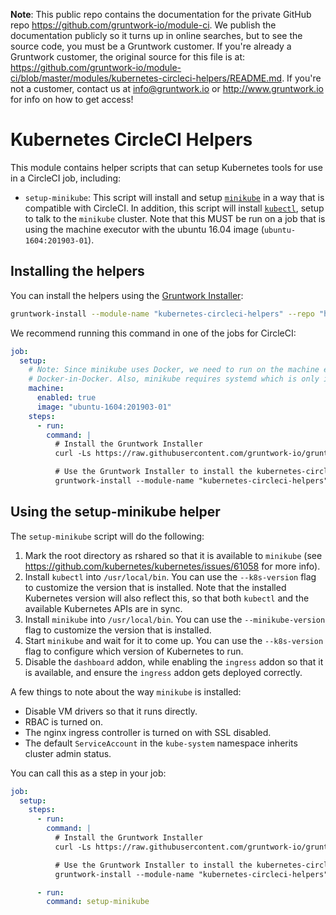 **Note**: This public repo contains the documentation for the private GitHub repo <https://github.com/gruntwork-io/module-ci>.
We publish the documentation publicly so it turns up in online searches, but to see the source code, you must be a Gruntwork customer.
If you're already a Gruntwork customer, the original source for this file is at: <https://github.com/gruntwork-io/module-ci/blob/master/modules/kubernetes-circleci-helpers/README.md>.
If you're not a customer, contact us at <info@gruntwork.io> or <http://www.gruntwork.io> for info on how to get access!

# Kubernetes CircleCI Helpers

This module contains helper scripts that can setup Kubernetes tools for use in a CircleCI job, including:

* `setup-minikube`: This script will install and setup [`minikube`](https://kubernetes.io/docs/setup/minikube/) in a way
  that is compatible with CircleCI. In addition, this script will install
  [`kubectl`](https://kubernetes.io/docs/tasks/tools/install-kubectl/), setup to talk to the `minikube` cluster. Note
  that this MUST be run on a job that is using the machine executor with the ubuntu 16.04 image
  (`ubuntu-1604:201903-01`).


## Installing the helpers

You can install the helpers using the [Gruntwork Installer](https://github.com/gruntwork-io/gruntwork-installer):

```bash
gruntwork-install --module-name "kubernetes-circleci-helpers" --repo "https://github.com/gruntwork-io/module-ci" --tag "0.0.1"
```

We recommend running this command in one of the jobs for CircleCI:

```yaml
job:
  setup:
    # Note: Since minikube uses Docker, we need to run on the machine executor to avoid complications with
    # Docker-in-Docker. Also, minikube requires systemd which is only introduced starting 16.04
    machine:
      enabled: true
      image: "ubuntu-1604:201903-01"
    steps:
      - run:
        command: |
          # Install the Gruntwork Installer
          curl -Ls https://raw.githubusercontent.com/gruntwork-io/gruntwork-installer/master/bootstrap-gruntwork-installer.sh | bash /dev/stdin --version 0.0.22

          # Use the Gruntwork Installer to install the kubernetes-circleci-helpers module
          gruntwork-install --module-name "kubernetes-circleci-helpers" --repo "https://github.com/gruntwork-io/module-ci" --tag "0.13.12"
```


## Using the setup-minikube helper

The `setup-minikube` script will do the following:

1. Mark the root directory as rshared so that it is available to `minikube` (see
   https://github.com/kubernetes/kubernetes/issues/61058 for more info).
1. Install `kubectl` into `/usr/local/bin`. You can use the `--k8s-version` flag to customize the version that is
   installed. Note that the installed Kubernetes version will also reflect this, so that both `kubectl` and the
   available Kubernetes APIs are in sync.
1. Install `minikube` into `/usr/local/bin`. You can use the `--minikube-version` flag to customize the version that is
   installed.
1. Start `minikube` and wait for it to come up. You can use the `--k8s-version`
   flag to configure which version of Kubernetes to run.
1. Disable the `dashboard` addon, while enabling the `ingress` addon so that it is available, and ensure the `ingress`
   addon gets deployed correctly.

A few things to note about the way `minikube` is installed:

- Disable VM drivers so that it runs directly.
- RBAC is turned on.
- The nginx ingress controller is turned on with SSL disabled.
- The default `ServiceAccount` in the `kube-system` namespace inherits cluster admin status.

You can call this as a step in your job:

```yaml
job:
  setup:
    steps:
      - run:
        command: |
          # Install the Gruntwork Installer
          curl -Ls https://raw.githubusercontent.com/gruntwork-io/gruntwork-installer/master/bootstrap-gruntwork-installer.sh | bash /dev/stdin --version 0.0.9

          # Use the Gruntwork Installer to install the kubernetes-circleci-helpers module
          gruntwork-install --module-name "kubernetes-circleci-helpers" --repo "https://github.com/gruntwork-io/module-ci" --tag "0.0.5"

      - run:
        command: setup-minikube
```

